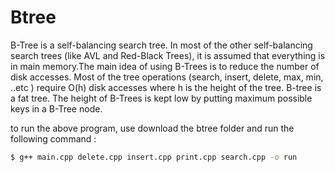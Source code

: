 # Btree

B-Tree is a self-balancing search tree. In most of the other self-balancing search trees (like AVL and Red-Black Trees), it is assumed that everything is in main memory.The main idea of using B-Trees is to reduce the number of disk accesses. Most of the tree operations (search, insert, delete, max, min, ..etc ) require O(h) disk accesses where h is the height of the tree. B-tree is a fat tree. The height of B-Trees is kept low by putting maximum possible keys in a B-Tree node. 




to run the above program, use download the btree folder and run the following command : 

```sh
$ g++ main.cpp delete.cpp insert.cpp print.cpp search.cpp -o run
```
